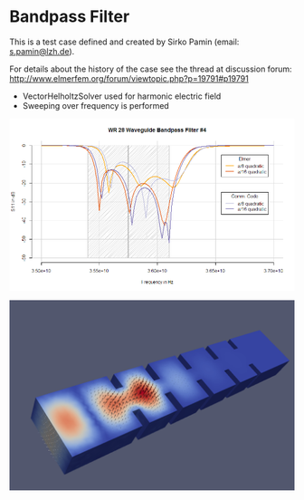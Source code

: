 # Bandpass Filter 

This is a test case defined and created by Sirko Pamin (email: s.pamin@lzh.de).

For details about the history of the case see the thread at discussion forum:
http://www.elmerfem.org/forum/viewtopic.php?p=19791#p19791

- VectorHelholtzSolver used for harmonic electric field
- Sweeping over frequency is performed

![Comparison to commercial software](Comparison.png)

![Real component of electric field](ElFieldRe.png)
